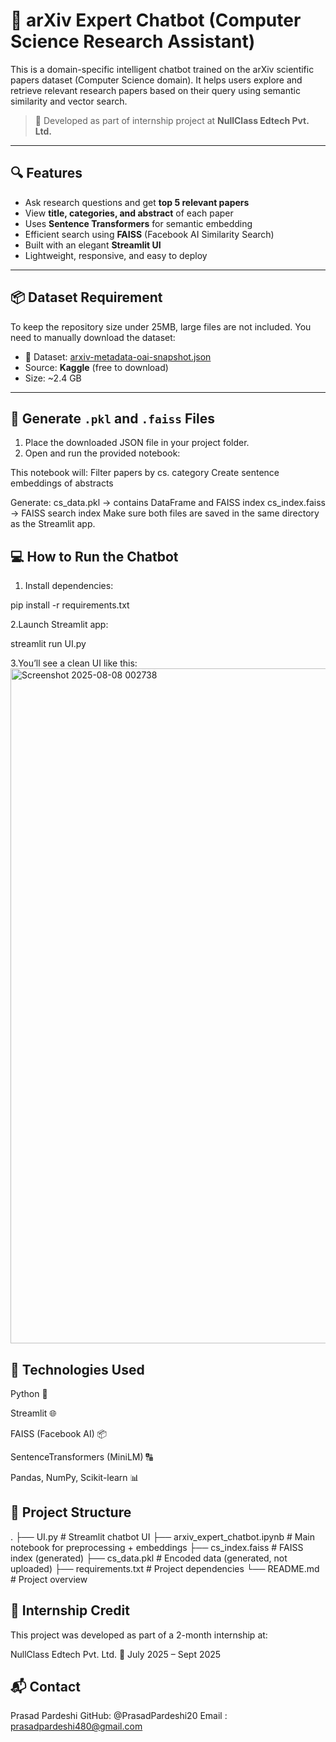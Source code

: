 # 🤖 arXiv Expert Chatbot (Computer Science Research Assistant)

This is a domain-specific intelligent chatbot trained on the arXiv scientific papers dataset (Computer Science domain). It helps users explore and retrieve relevant research papers based on their query using semantic similarity and vector search.

> 🚀 Developed as part of internship project at **NullClass Edtech Pvt. Ltd.**

---

## 🔍 Features

- Ask research questions and get **top 5 relevant papers**
- View **title, categories, and abstract** of each paper
- Uses **Sentence Transformers** for semantic embedding
- Efficient search using **FAISS** (Facebook AI Similarity Search)
- Built with an elegant **Streamlit UI**
- Lightweight, responsive, and easy to deploy

---

## 📦 Dataset Requirement

To keep the repository size under 25MB, large files are not included. You need to manually download the dataset:

- 🔗 Dataset: [arxiv-metadata-oai-snapshot.json](https://www.kaggle.com/datasets/Cornell-University/arxiv)
- Source: **Kaggle** (free to download)
- Size: ~2.4 GB

---

## 🧠 Generate `.pkl` and `.faiss` Files

1. Place the downloaded JSON file in your project folder.
2. Open and run the provided notebook:


This notebook will:
Filter papers by cs. category
Create sentence embeddings of abstracts

Generate:
cs_data.pkl → contains DataFrame and FAISS index
cs_index.faiss → FAISS search index
Make sure both files are saved in the same directory as the Streamlit app.


## 💻 How to Run the Chatbot
1. Install dependencies:
   
  pip install -r requirements.txt

2.Launch Streamlit app:
  
  streamlit run UI.py

3.You’ll see a clean UI like this:
<img width="1920" height="1080" alt="Screenshot 2025-08-08 002738" src="https://github.com/user-attachments/assets/409eb290-6e74-4174-affb-a9e42f585003" />

## 📝 Technologies Used
Python 🐍

Streamlit 🌐

FAISS (Facebook AI) 📦

SentenceTransformers (MiniLM) 🔠

Pandas, NumPy, Scikit-learn 📊

## 📁 Project Structure
.
├── UI.py                      # Streamlit chatbot UI
├── arxiv_expert_chatbot.ipynb # Main notebook for preprocessing + embeddings
├── cs_index.faiss            # FAISS index (generated)
├── cs_data.pkl               # Encoded data (generated, not uploaded)
├── requirements.txt          # Project dependencies
└── README.md                 # Project overview

## 🏢 Internship Credit
This project was developed as part of a 2-month internship at:

NullClass Edtech Pvt. Ltd.
📅 July 2025 – Sept 2025

## 📬 Contact
Prasad Pardeshi
GitHub: @PrasadPardeshi20
Email : prasadpardeshi480@gmail.com

